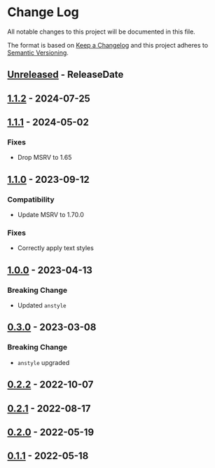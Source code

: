 # Change Log
All notable changes to this project will be documented in this file.

The format is based on [Keep a Changelog](http://keepachangelog.com/)
and this project adheres to [Semantic Versioning](http://semver.org/).

<!-- next-header -->
## [Unreleased] - ReleaseDate

## [1.1.2] - 2024-07-25

## [1.1.1] - 2024-05-02

### Fixes

- Drop MSRV to 1.65

## [1.1.0] - 2023-09-12

### Compatibility

- Update MSRV to 1.70.0

### Fixes

- Correctly apply text styles

## [1.0.0] - 2023-04-13

### Breaking Change

- Updated `anstyle`

## [0.3.0] - 2023-03-08

### Breaking Change

- `anstyle` upgraded

## [0.2.2] - 2022-10-07

## [0.2.1] - 2022-08-17

## [0.2.0] - 2022-05-19

## [0.1.1] - 2022-05-18

<!-- next-url -->
[Unreleased]: https://github.com/rust-cli/anstyle/compare/anstyle-termcolor-v1.1.2...HEAD
[1.1.2]: https://github.com/rust-cli/anstyle/compare/anstyle-termcolor-v1.1.1...anstyle-termcolor-v1.1.2
[1.1.1]: https://github.com/rust-cli/anstyle/compare/anstyle-termcolor-v1.1.0...anstyle-termcolor-v1.1.1
[1.1.0]: https://github.com/rust-cli/anstyle/compare/anstyle-termcolor-v1.0.0...anstyle-termcolor-v1.1.0
[1.0.0]: https://github.com/rust-cli/anstyle/compare/anstyle-termcolor-v0.3.0...anstyle-termcolor-v1.0.0
[0.3.0]: https://github.com/rust-cli/anstyle/compare/anstyle-termcolor-v0.2.2...anstyle-termcolor-v0.3.0
[0.2.2]: https://github.com/rust-cli/anstyle/compare/anstyle-termcolor-v0.2.1...anstyle-termcolor-v0.2.2
[0.2.1]: https://github.com/rust-cli/anstyle/compare/anstyle-termcolor-v0.2.0...anstyle-termcolor-v0.2.1
[0.2.0]: https://github.com/rust-cli/anstyle/compare/anstyle-termcolor-v0.1.1...anstyle-termcolor-v0.2.0
[0.1.1]: https://github.com/rust-cli/anstyle/compare/2c1d02f...anstyle-termcolor-v0.1.1
